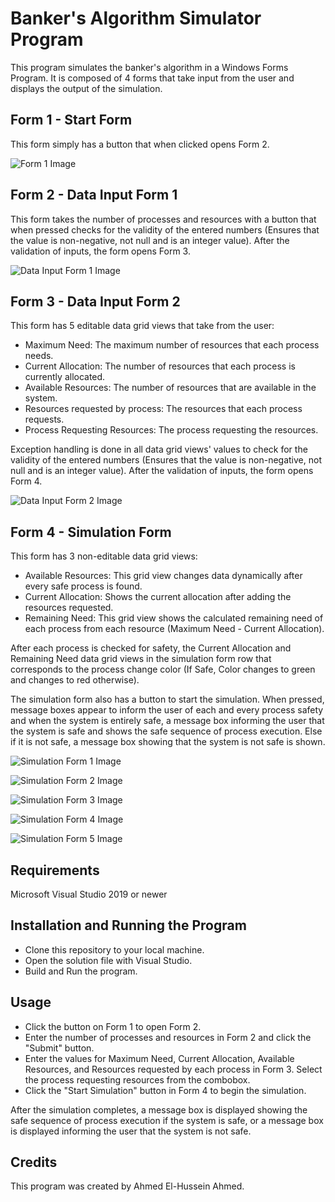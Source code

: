 # Banker's Algorithm Simulator Program

This program simulates the banker's algorithm in a Windows Forms Program. It is composed of 4 forms that take input from the user and displays the output of the simulation.

## Form 1 - Start Form
This form simply has a button that when clicked opens Form 2.

![Form 1 Image](/SimulationTestImages/Form1.png "Form1")


## Form 2 - Data Input Form 1
This form takes the number of processes and resources with a button that when pressed checks for the validity of the entered numbers (Ensures that the value is non-negative, not null and is an integer value). After the validation of inputs, the form opens Form 3.

![Data Input Form 1 Image](/SimulationTestImages/DataInputForm1.png "Data Input Form1")

## Form 3 - Data Input Form 2
This form has 5 editable data grid views that take from the user:

- Maximum Need: The maximum number of resources that each process needs.
- Current Allocation: The number of resources that each process is currently allocated.
- Available Resources: The number of resources that are available in the system.
- Resources requested by process: The resources that each process requests.
- Process Requesting Resources: The process requesting the resources.

Exception handling is done in all data grid views' values to check for the validity of the entered numbers (Ensures that the value is non-negative, not null and is an integer value). After the validation of inputs, the form opens Form 4.

![Data Input Form 2 Image](/SimulationTestImages/DataInputForm2.png "Data Input Form2")

## Form 4 - Simulation Form
This form has 3 non-editable data grid views:

- Available Resources: This grid view changes data dynamically after every safe process is found.
- Current Allocation: Shows the current allocation after adding the resources requested.
- Remaining Need: This grid view shows the calculated remaining need of each process from each resource (Maximum Need - Current Allocation).

After each process is checked for safety, the Current Allocation and Remaining Need data grid views in the simulation form row that corresponds to the process change color (If Safe, Color changes to green and changes to red otherwise).

The simulation form also has a button to start the simulation. When pressed, message boxes appear to inform the user of each and every process safety and when the system is entirely safe, a message box informing the user that the system is safe and shows the safe sequence of process execution. Else if it is not safe, a message box showing that the system is not safe is shown.

![Simulation Form 1 Image](/SimulationTestImages/SimulationForm1.png "Simulation Form1")


![Simulation Form 2 Image](/SimulationTestImages/SimulationForm2.png "Simulation Form2")


![Simulation Form 3 Image](/SimulationTestImages/SimulationForm3.png "Simulation Form3")


![Simulation Form 4 Image](/SimulationTestImages/SimulationForm4.png "Simulation Form4")


![Simulation Form 5 Image](/SimulationTestImages/SimulationForm5.png "Simulation Form5")

## Requirements
Microsoft Visual Studio 2019 or newer

## Installation and Running the Program
- Clone this repository to your local machine.
- Open the solution file with Visual Studio.
- Build and Run the program.

## Usage
- Click the button on Form 1 to open Form 2.
- Enter the number of processes and resources in Form 2 and click the "Submit" button.
- Enter the values for Maximum Need, Current Allocation, Available Resources, and Resources requested by each process in Form 3. Select the process requesting resources from the combobox.
- Click the "Start Simulation" button in Form 4 to begin the simulation.

After the simulation completes, a message box is displayed showing the safe sequence of process execution if the system is safe, or a message box is displayed informing the user that the system is not safe.

## Credits
This program was created by Ahmed El-Hussein Ahmed.


